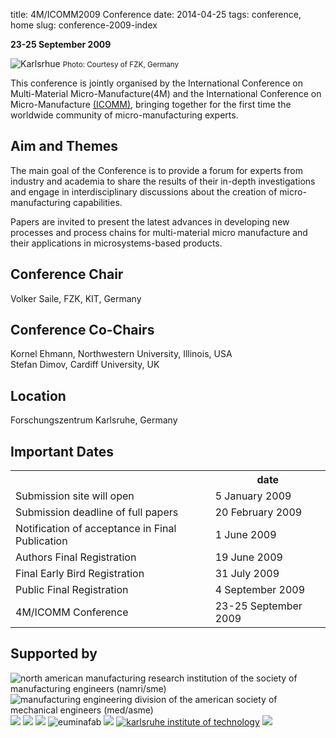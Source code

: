 title: 4M/ICOMM2009 Conference
date: 2014-04-25 
tags: conference, home
slug: conference-2009-index

**23-25 September 2009** 

![Karlsrhue](/4m-association/images/karlsrhue.jpg) 
<small>Photo: Courtesy of FZK, Germany</small>

This conference is jointly organised by the International Conference on Multi-Material Micro-Manufacture(4M) and the International Conference on Micro-Manufacture [(ICOMM)](http://manufacturing.northwestern.edu/ICOMM09/), bringing together for the first time the worldwide community of micro-manufacturing experts.  

##  Aim and Themes


The main goal of the Conference is to provide a forum for experts from industry
and academia to share the results of their in-depth investigations and engage in
interdisciplinary discussions about the creation of micro-manufacturing capabilities.

Papers are invited to present the latest advances in developing new processes
and process chains for multi-material micro manufacture and their applications
in microsystems-based products.

##  Conference Chair

Volker Saile,  FZK, KIT, Germany
##  Conference Co-Chairs

Kornel Ehmann, Northwestern University, Illinois, USA  
Stefan Dimov, Cardiff University, UK
##  Location

Forschungszentrum Karlsruhe, Germany

##  Important Dates

<table class="info" style="width:100%;">
<tr><th>&nbsp;</th><th>date</th></tr>
<tr><td>Submission site will open</td><td>5 January 2009 </td></tr>
<tr><td>Submission deadline of full papers</td><td>20 February 2009</td></tr> 
<tr class="current"><td>Notification of acceptance in Final Publication</td><td>1 June  2009</td></tr> 
<tr><td>Authors Final Registration</td><td>19 June 2009</td></tr>
<tr><td>Final Early Bird Registration</td><td>31 July 2009</td></tr>
<tr><td>Public Final Registration</td><td>4 September 2009</td></tr>
<tr class="main-event"><td>4M/ICOMM Conference</td><td>23-25 September 2009</td></tr> 
</table>

##  Supported by

<div style="width:100%">
<img src="/4m-association/images/logos/sme-namri.gif" title="north american manufacturing research institution of the society of manufacturing engineers (namri/sme)" /> <img src="/4m-association/images/logos/asme_logo.jpg" title="manufacturing engineering division of the american society of mechanical engineers (med/asme)" />  <img src="/4m-association/images/logos/cotech-logo-75.png" /> <img src="/4m-association/images/logos/flexpaet-logo-75.png" /> <img src="/4m-association/images/logos/multilayer-logo-75.png" /> <img src="/4m-association/images/logos/euminafab.png" title="euminafab" /> <img src="/4m-association/images/logos/fzklogo.jpg" /> <a href="http://www.kit.edu/" title="karlsruhe institute of technology"><img src="/4m-association/images/logos/kit_logo.gif" title="karlsruhe institute of technology" /></a> <img src="/4m-association/images/logos/minam.jpg" /> 
</div>
